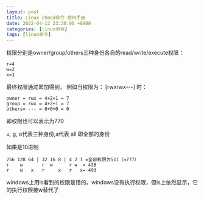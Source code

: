 ```yaml
---
layout: post
title: Linux chmod命令 使用手册
date: 2022-04-12 23:30:00 +0800
categories: [linux命令]
tags: [linux命令]
---
```


权限分别是owner/group/others三种身份各自的read/write/execute权限：

```
r=4
w=2
x=1
```

最终权限通过累加得到， 例如当权限为： [rwxrwx---] 时：

```
owner = rwx = 4+2+1 = 7
group = rwx = 4+2+1 = 7
others= --- = 0+0+0 = 0
```

即权限也可以表示为770

u, g, o代表三种身份,a代表 all 即全部的身份

如果是10进制

```
256 128 64 | 32 16 8 | 4 2 1 =全部权限为511（=777）
r    w       r  w      r w  = 438
r    w   x   r     x   r   x= 493
```

windows上用ls看到的权限是错的。windows没有执行权限，但ls上依然显示，它的执行权限被w替代了